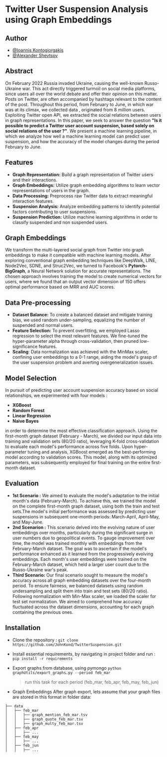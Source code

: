 # Twitter User Suspension Analysis using Graph Embeddings


## Author

- [@Ioannis Kontogiorgakis](https://github.com/JohnKond)
- [@Alexander Shevtsov](https://github.com/alexdrk14)


## Abstract

On February 2022 Russia invaded Ukraine, causing the well-known Russo-Ukraine war. This act directly triggered turmoil on social media platforms, since users all over the world debate and offer their opinion on this matter. Posts on Twitter, are often accompanied by hashtags relevant to the content of the post. Throughout this period, from February to June, in which war was at its climax, we collected data , originated from 8 million users. Exploiting Twitter open API, we extracted the social relations between users in graph representations.
In this paper, we seek to answer the question **"Is it possible to predict a Twitter user account suspension, based solely on social relations of the user ?"**. We present a machine learning pipeline, in which we analyze how well a machine learning model can predict user suspension, and how the accuracy of the model changes during the period February to June.



## Features
- **Graph Representation:** Build a graph representation of Twitter users and their interactions.
- **Graph Embeddings:** Utilize graph embedding algorithms to learn vector representations of users in the graph.
- **Data Processing:** Preprocess raw Twitter data to extract meaningful interaction features.
- **Suspension Analysis:** Analyze embedding patterns to identify potential factors contributing to user suspensions.
- **Suspension Prediction:** Utilize machine learning algorithms in order to classify suspended and non suspended users.


 
 
## Graph Embeddings

We transform the multi-layered social graph from Twitter into graph embeddings to make it compatible with machine learning models. After exploring conventional graph embedding techniques like DeepWalk, LINE, Node2Vec, SDNE, and Struc2Vec, we turned to Facebook's **Pytorch-BigGraph**, a Neural Network solution for accurate representations. The chosen approach involves training the model to create numerical vectors for users, where we found that an output vector dimension of 150 offers optimal performance based on MRR and AUC scores.

## Data Pre-processing
- **Dataset Balance:** To create a balanced dataset and mitigate training bias, we used random under-sampling, equalizing the number of suspended and normal users.
- **Feature Selection:** To prevent overfitting, we employed Lasso regression to select the most relevant features. We fine-tuned the hyper-parameter alpha through cross-validation, then pruned low-significance features.
- **Scaling**: Data normalization was achieved with the MinMax scaler, confining user embeddings to a 0-1 range, aiding the model's grasp of the user suspension problem and averting overgeneralization issues.


## Model Selection

In pursuit of predicting user account suspension accuracy based on social relationships, we experimented with four models :
- **XGBoost**
- **Random Forest**
- **Linear Regression**
- **Naive Bayes**

in order to determine the most effective classification approach. Using the first-month graph dataset (February - March), we divided our input data into training and validation sets (80/20 ratio), leveraging K-fold cross-validation to evaluate each model's performance across five folds. Upon hyper-parameter tuning and analysis, XGBoost emerged as the best-performing model according to validation scores. This model, along with its optimized parameters, was subsequently employed for final training on the entire first-month dataset.

## Evaluation

- **1st Scenario :** We aimed to evaluate the model's adaptation to the initial month's data (February-March). To achieve this, we trained the model on the complete first-month graph dataset, using both the train and test sets.The model's initial performance was assessed by predicting user suspensions in subsequent one-month periods: March-April, April-May, and May-June.
- **2nd Scenarion :** This scenario delved into the evolving nature of user embeddings over months, particularly during the significant surge in user numbers due to geopolitical events. To gauge improvement over time, the model was trained monthly with embeddings from the February-March dataset. The goal was to ascertain if the model's performance enhanced as it learned from the progressively evolving embeddings. Each month's user embeddings were trained on the February-March dataset, which held a larger user count due to the Russo-Ukraine war's peak.
- **Third Scenario:** Our final scenario sought to measure the model's accuracy across all graph embedding datasets over the four-month period. To ensure fairness, we balanced datasets using random undersampling and split them into train and test sets (80/20 ratio). Following normalization with Min-Max scaler, we loaded the scaler for test set normalization. We aimed to comprehend how accuracy fluctuated across the dataset dimensions, accounting for each graph containing the previous ones.


## Installation

- Clone the repository :
```git clone https://github.com/JohnKond/TwitterSuspension.git```

- Install essential requirements, by navigating in project folder and run :
```pip install -r requirements```

- Export graphs from database, using pymongo
```python graphUtils/export_graphs.py --period feb_mar ```
    > run this task for each period (feb_mar, feb_apr, feb_may, feb_jun)

- Graph Embeddings 
After graph export, lets assume that your graph files are stored in this format in folder data: 

```
├── data
│   ├── feb_mar
│   │   ├── graph_mention_feb_mar.tsv
│   │   ├── graph_quote_feb_mar.tsv
│   │   ├── graph_multy_feb_mar.tsv
│   ├── feb_apr
│   │   ├── ...
│   ├── feb_may
│   │   ├── ...
│   ├── feb_jun
│   │   ├── ...
```
